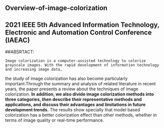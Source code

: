 ## Overview-of-image-colorization
## 2021 IEEE 5th Advanced Information Technology, Electronic and Automation Control Conference (IAEAC)

##ABSRTACT:

    Image colorization is a computer-assisted technology to colorize grayscale images. With the rapid development of information technology and increasing image data,
the study of image colorization has also become particularly important.Through the summary and analysis of related literature in recent years, the paper presents a
review about the techniques of image colorization. **In addition, we also divide image colorization methods into three categories, then describe their representative
methods and applications, and discuss their advantages and limitations in future development trends.** The results show specially that model based colorization has a
better colorization effect than other methods, whether in terms of image quality or real-time performance.
